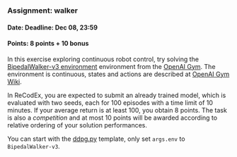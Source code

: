 ### Assignment: walker
#### Date: Deadline: Dec 08, 23:59
#### Points: 8 points + 10 bonus

In this exercise exploring continuous robot control,
try solving the [BipedalWalker-v3 environment](https://gym.openai.com/envs/BipedalWalker-v2)
environment from the [OpenAI Gym](https://gym.openai.com/).
The environment is continuous, states and actions are described at
[OpenAI Gym Wiki](https://github.com/openai/gym/wiki/BipedalWalker-v2).

In ReCodEx, you are expected to submit an already trained model,
which is evaluated with two seeds, each for 100 episodes with a time
limit of 10 minutes. If your average return is at least 100, you obtain
8 points. The task is also a _competition_ and at most 10 points will be awarded
according to relative ordering of your solution performances.

You can start with the [ddpg.py](https://github.com/ufal/npfl122/tree/master/labs/07/ddpg.py)
template, only set `args.env` to `BipedalWalker-v3`.
